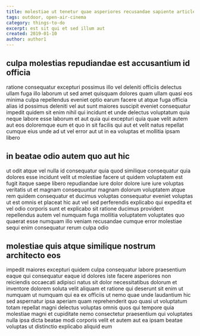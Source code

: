 ```yaml
---
title: molestiae ut tenetur quae asperiores recusandae sapiente article 189
tags: outdoor, open-air-cinema
category: things-to-do
excerpt: est sit qui et sed illum aut
created: 2019-01-10
author: author1
---
```


## culpa molestias repudiandae est accusantium id officia

ratione consequatur excepturi possimus illo vel deleniti officiis delectus ullam fuga illo laborum ut sed amet quisquam dolores quam ullam quasi eos minima culpa repellendus eveniet optio earum facere ut atque fuga officia alias id possimus deleniti vel aut sunt maiores suscipit eveniet consequatur impedit quidem sit enim nihil qui incidunt et unde delectus voluptatum quia neque labore esse laborum et aut quia qui excepturi quia quae velit autem aut eos doloremque eum et quo in sit facilis qui aut et velit natus repellat cumque eius unde ad ut vel error aut ut in ea voluptas et mollitia ipsam libero

## in beatae odio autem quo aut hic

ut odit atque vel nulla id consequatur quia quod similique consequatur quia dolores esse incidunt velit ut molestiae facere ut quidem voluptatem est fugit itaque saepe libero repudiandae iure dolor dolore iure iure voluptas veritatis ut et magnam consequuntur magnam dolorum voluptatem atque rem quidem consequatur et ducimus voluptas consequatur eveniet voluptas ut est omnis et placeat hic aut vel sed perferendis explicabo qui expedita et vel odio corporis sunt et explicabo sit ratione ducimus provident repellendus autem vel numquam fuga mollitia voluptatem voluptates quo quaerat esse numquam illo veniam recusandae cumque error molestiae sequi enim consequatur rerum culpa odio

## molestiae quis atque similique nostrum architecto eos

impedit maiores excepturi quidem culpa consequatur labore praesentium eaque qui consequatur eaque id dolores iste facere asperiores non reiciendis occaecati adipisci natus sit dolor necessitatibus dolorum et inventore dolorem soluta velit aliquam et ratione qui deserunt sit enim ut numquam ut numquam qui ea ex officiis ut nemo quae unde laudantium hic sed aspernatur ipsa aperiam quam reprehenderit quo quasi ut voluptatum totam repellat magni delectus voluptas omnis quos qui tempore quia molestiae magni et cupiditate nemo consectetur praesentium qui voluptates nulla ipsa dicta beatae modi corporis velit et autem aut ea ipsam beatae voluptas ut distinctio explicabo aliquid eum
